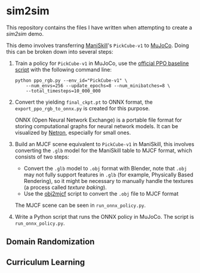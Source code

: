 # sim2sim

This repository contains the files I have written 
when attempting to create a *sim2sim* demo.

This demo involves transferring 
[ManiSkill](https://github.com/haosulab/ManiSkill)'s
`PickCube-v1` to 
[MuJoCo](https://github.com/google-deepmind/mujoco).
Doing this can be broken down into several steps:

1. Train a policy for `PickCube-v1` in MuJoCo,
    use the 
    [official PPO baseline script](https://github.com/haosulab/ManiSkill/tree/main/examples/baselines/ppo) 
    with the following command line:

    ```
    python ppo_rgb.py --env_id="PickCube-v1" \
        --num_envs=256 --update_epochs=8 --num_minibatches=8 \
        --total_timesteps=10_000_000
    ```

2. Convert the yielding `final_ckpt.pt` to ONNX format,
    the `export_ppo_rgb_to_onnx.py` is created for this
    purpose.

    ONNX (Open Neural Network Exchange) is a portable
    file format for storing computational graphs for
    neural network models. It can be visualized by
    [Netron](https://netron.app/), especially for small
    ones.

3. Build an MJCF scene equivalent to `PickCube-v1` in
    ManiSkill, this involves converting the `.glb` model
    for the ManiSkill table to MJCF format, which consists
    of two steps:

    - Convert the `.glb` model to `.obj` format with
        Blender, note that `.obj` may not fully support features
        in `.glb` (for example, Physically Based Rendering), so
        it might be necessary to manually handle the textures (a
        process called *texture baking*).
    - Use the [obj2mjcf](https://github.com/kevinzakka/obj2mjcf)
        script to convert the `.obj` file to MJCF format

    The MJCF scene can be seen in `run_onnx_policy.py`.

4. Write a Python script that runs the ONNX policy in MuJoCo.
    The script is `run_onnx_policy.py`.

## Domain Randomization

## Curriculum Learning


